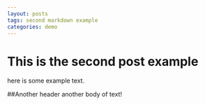 ```yaml
---
layout: posts
tags: second markdown example
categories: demo
---
```


# This is the second post example

here is some example text.

##Another header
another body of text!
